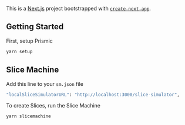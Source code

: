 This is a [Next.js](https://nextjs.org/) project bootstrapped with [`create-next-app`](https://github.com/vercel/next.js/tree/canary/packages/create-next-app).

## Getting Started

First, setup Prismic

```bash
yarn setup
```

## Slice Machine

Add this line to your `sm.json` file

```bash
"localSliceSimulatorURL": "http://localhost:3000/slice-simulator",
````

To create Slices, run the Slice Machine

```bash
yarn slicemachine
```
